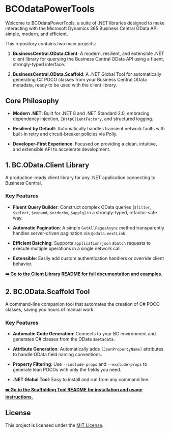 # BCOdataPowerTools

Welcome to BCOdataPowerTools, a suite of .NET libraries designed to make interacting with the Microsoft Dynamics 365 Business Central OData API simple, modern, and efficient.

This repository contains two main projects:

1. **BusinessCentral.OData.Client**: A modern, resilient, and extensible .NET client library for querying the Business Central OData API using a fluent, strongly-typed interface.

2. **BusinessCentral.OData.Scaffold**: A .NET Global Tool for automatically generating C# POCO classes from your Business Central OData metadata, ready to be used with the client library.

## Core Philosophy

- **Modern .NET**: Built for .NET 8 and .NET Standard 2.0, embracing dependency injection, `IHttpClientFactory`, and structured logging.

- **Resilient by Default**: Automatically handles transient network faults with built-in retry and circuit-breaker policies via Polly.

- **Developer-First Experience**: Focused on providing a clean, intuitive, and extensible API to accelerate development.

## 1. BC.OData.Client Library

A production-ready client library for any .NET application connecting to Business Central.

### Key Features

- **Fluent Query Builder**: Construct complex OData queries (`$filter`, `$select`, `$expand`, `$orderby`, `$apply`) in a strongly-typed, refactor-safe way.

- **Automatic Pagination**: A simple `GetAllPagesAsync` method transparently handles server-driven pagination via `@odata.nextLink`.

- **Efficient Batching**: Supports `application/json` `$batch` requests to execute multiple operations in a single network call.

- **Extensible**: Easily add custom authentication handlers or override client behavior.

[**➡️ Go to the Client Library README for full documentation and examples.**](https://gemini.google.com/app/src/BusinessCentral.OData.Client/README.md "null")

## 2. BC.OData.Scaffold Tool

A command-line companion tool that automates the creation of C# POCO classes, saving you hours of manual work.

### Key Features

- **Automatic Code Generation**: Connects to your BC environment and generates C# classes from the OData `$metadata`.

- **Attribute Generation**: Automatically adds `[JsonPropertyName]` attributes to handle OData field naming conventions.

- **Property Filtering**: Use `--include-props` and `--exclude-props` to generate lean POCOs with only the fields you need.

- **.NET Global Tool**: Easy to install and run from any command line.

[**➡️ Go to the Scaffolding Tool README for installation and usage instructions.**](https://gemini.google.com/app/src/BusinessCentral.OData.Scaffold/README.md "null")

## License

This project is licensed under the [MIT License](https://gemini.google.com/app/LICENSE "null").

